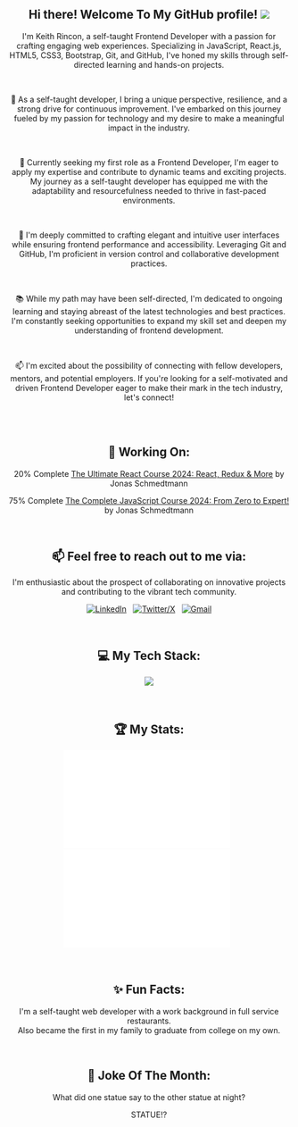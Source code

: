<div align="center">
  
## Hi there! Welcome To My GitHub profile! <img src="https://raw.githubusercontent.com/aemmadi/aemmadi/master/wave.gif" width="30">
I'm Keith Rincon, a self-taught Frontend Developer with a passion for crafting engaging web experiences. Specializing in JavaScript, React.js, HTML5, CSS3, Bootstrap, Git, and GitHub, I've honed my skills through self-directed learning and hands-on projects.

<br>

🌟 As a self-taught developer, I bring a unique perspective, resilience, and a strong drive for continuous improvement. I've embarked on this journey fueled by my passion for technology and my desire to make a meaningful impact in the industry.

<br>

💼 Currently seeking my first role as a Frontend Developer, I'm eager to apply my expertise and contribute to dynamic teams and exciting projects. My journey as a self-taught developer has equipped me with the adaptability and resourcefulness needed to thrive in fast-paced environments.

<br>

🚀 I'm deeply committed to crafting elegant and intuitive user interfaces while ensuring frontend performance and accessibility. Leveraging Git and GitHub, I'm proficient in version control and collaborative development practices.

<br>

📚 While my path may have been self-directed, I'm dedicated to ongoing learning and staying abreast of the latest technologies and best practices. I'm constantly seeking opportunities to expand my skill set and deepen my understanding of frontend development.

<br>

📫 I'm excited about the possibility of connecting with fellow developers, mentors, and potential employers. If you're looking for a self-motivated and driven Frontend Developer eager to make their mark in the tech industry, let's connect!

<br>


</div>

<div align="center">

<br>
  
## 🔭 Working On:

</div>


<div align="center">


20% Complete [The Ultimate React Course 2024: React, Redux & More](https://www.udemy.com/course/the-ultimate-react-course/) by Jonas Schmedtmann

75% Complete [The Complete JavaScript Course 2024: From Zero to Expert!](https://www.udemy.com/course/the-complete-javascript-course/) by Jonas Schmedtmann

</div>

<br>

<div align="center">
  
## 📫 Feel free to reach out to me via:
 I'm enthusiastic about the prospect of collaborating on innovative projects and contributing to the vibrant tech community.

[![LinkedIn](https://skillicons.dev/icons?i=linkedin)](https://www.linkedin.com/in/keithrincon/) &nbsp;
[![Twitter/X](https://skillicons.dev/icons?i=twitter)](https://twitter.com/keithrt3008) &nbsp;
[![Gmail](https://skillicons.dev/icons?i=gmail)](mailto:keithrincont@gmail.com?subject=Hello%20Jasper,%20From%20Github)

</div>

<br>

<div align="center">
  
## 💻 My Tech Stack:

<p align="center">
  <a href="https://skillicons.dev">
    <img src="https://skillicons.dev/icons?i=js,react,html,css,bootstrap,git,github" />
  </a>
</p>

</div>

<br>

<div align="center">

## 🏆 My Stats:
<img height=175 alt="GitHub Stats" src="https://raw.githubusercontent.com/keithrincon/github-stats-transparent/a39397d90eecbe76bc0ffd041f72c8892e9ff771/generated/languages.svg" />&nbsp;&nbsp;
<img height=175 alt="GitHub Stats" src="https://raw.githubusercontent.com/keithrincon/github-stats-transparent/a39397d90eecbe76bc0ffd041f72c8892e9ff771/generated/overview.svg" />&nbsp;&nbsp;
</div>

<br>

<div align="center">
  
## ✨ Fun Facts:

I'm a self-taught web developer with a work background in full service restaurants.<br>
Also became the first in my family to graduate from college on my own.

</div>

<br>

<div align="center">

## 🗿 Joke Of The Month:
What did one statue say to the other statue at night?

STATUE!? 

</div>

<br>
